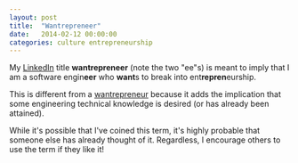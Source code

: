```yaml
---
layout: post
title:  "Wantrepreneer"
date:   2014-02-12 00:00:00
categories: culture entrepreneurship
---
```


My [LinkedIn](http://www.linkedin.com/pub/eric-tipton/4/666/a83) title **wantrepreneer** (note the two "ee"s) is meant to imply that I am a software engin**eer** who **want**s to break into ent**repren**eurship.

This is different from a [wantrepreneur](http://www.urbandictionary.com/define.php?term=wantrepreneur) because it adds the implication that some engineering technical knowledge is desired (or has already been attained).

While it's possible that I've coined this term, it's highly probable that someone else has already thought of it. Regardless, I encourage others to use the term if they like it!
